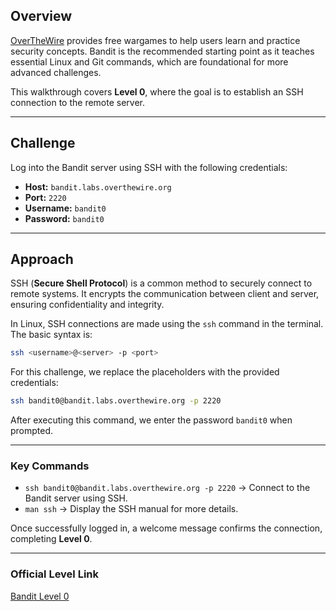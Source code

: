 
## Overview

[OverTheWire](https://overthewire.org/) provides free wargames to help users learn and practice security concepts. Bandit is the recommended starting point as it teaches essential Linux and Git commands, which are foundational for more advanced challenges.

This walkthrough covers **Level 0**, where the goal is to establish an SSH connection to the remote server.

---

## Challenge

Log into the Bandit server using SSH with the following credentials:

- **Host:** `bandit.labs.overthewire.org`
- **Port:** `2220`
- **Username:** `bandit0`
- **Password:** `bandit0`

---

## Approach

SSH (**Secure Shell Protocol**) is a common method to securely connect to remote systems. It encrypts the communication between client and server, ensuring confidentiality and integrity.

In Linux, SSH connections are made using the `ssh` command in the terminal. The basic syntax is:

```bash
ssh <username>@<server> -p <port>
```

For this challenge, we replace the placeholders with the provided credentials:

```bash
ssh bandit0@bandit.labs.overthewire.org -p 2220
```

After executing this command, we enter the password `bandit0` when prompted.

---
### Key Commands

- `ssh bandit0@bandit.labs.overthewire.org -p 2220` → Connect to the Bandit server using SSH.
- `man ssh` → Display the SSH manual for more details.

Once successfully logged in, a welcome message confirms the connection, completing **Level 0**.

---
### Official Level Link

[Bandit Level 0](https://overthewire.org/wargames/bandit/bandit0.html)

